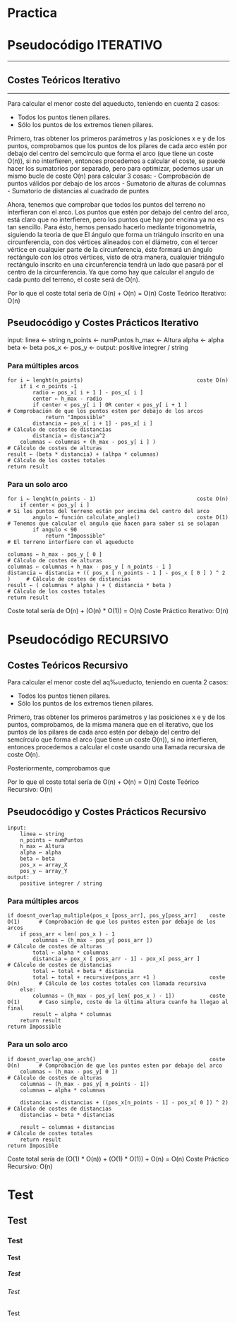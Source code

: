 # Practica


#                  Pseudocódigo ITERATIVO                    #

________________________________________________________________

## Costes Teóricos Iterativo
________________________________________________________________


Para calcular el menor coste del aqueducto, teniendo en cuenta 2 casos:
 - Todos los puntos tienen pilares.
 - Sólo los puntos de los extremos tienen pilares.

Primero, tras obtener los primeros parámetros y las posiciones x e y de los puntos,
comprobamos que los puntos de los pilares de cada arco estén por debajo del centro del semcírculo que forma el arco (que tiene un coste O(n)),
si no interfieren, entonces procedemos a calcular el coste, se puede hacer los sumatorios por separado, pero para optimizar,
podemos usar un mismo bucle de coste O(n) para calcular 3 cosas:
    -  Comprobación de puntos válidos por debajo de los arcos
    -  Sumatorio de alturas de columnas
    -  Sumatorio de distancias al cuadrado de puntes

Ahora, tenemos que comprobar que todos los puntos del terreno no interfieran con el arco.
Los puntos que estén por debajo del centro del arco, está claro que no interfieren, pero los puntos que hay por encima ya no es tan sencillo.
Para ésto, hemos pensado hacerlo mediante trigonometría, siguiendo la teoria de que
El ángulo que forma un triángulo inscrito en una circunferencia,
con dos vértices alineados con el diámetro, con el tercer vértice en cualquier parte de la circunferencia,
éste formará un ángulo rectángulo con los otros vértices, visto de otra manera,
cualquier triángulo rectángulo inscrito en una circunferencia tendrá un lado que pasará por el centro de la circunferencia.
Ya que como hay que calcular el angulo de cada punto del terreno, el coste será de O(n).

Por lo que el coste total sería de O(n) + O(n) = O(n)
Coste Teórico Iterativo: O(n)



##    Pseudocódigo y Costes Prácticos Iterativo    ##



input:
    linea ← string
    n_points ← numPuntos
    h_max ← Altura
    alpha ← alpha
    beta ← beta
    pos_x ←
    pos_y ←
output:
    positive integrer / string

### Para múltiples arcos

    for i ← lenght(n_points)                                    coste O(n)
        if i < n_points -1
            radio ← pos_x[ i + 1 ] - pos_x[ i ]
            center ← h_max - radio
            if center < pos_y[ i ] OR center < pos_y[ i + 1 ]                   # Comprobación de que los puntos esten por debajo de los arcos
                return "Impossible"
            distancia ← pos_x[ i + 1] - pos_x[ i ]                              # Cálculo de costes de distancias
            distancia ← distancia^2
        columnas ← columnas + (h_max - pos_y[ i ] )                             # Cálculo de costes de alturas
    result ← (beta * distancia) + (alhpa * columnas)                            # Cálculo de los costes totales
    return result

### Para un solo arco 

    for i ← lenght(n_points - 1)                                coste O(n)
        if center < pos_y[ i ]                                                  # Si los puntos del terreno están por encima del centro del arco
            angulo ← función calculate_angle()                  coste O(1)      # Tenemos que calcular el angulo que hacen para saber si se solapan
            if angulo < 90
                return "Impossible"                                             # El terreno interfiere con el aqueducto

    columans ← h_max - pos_y [ 0 ]                                              # Cálculo de costes de alturas
    columnas ← columnas + h_max - pos_y [ n_points - 1 ]
    distancia ← distancia + (( pos_x [ n_points - 1 ] - pos_x [ 0 ] ) ^ 2 )     # Cálculo de costes de distancias
    result ← ( columnas * alpha ) + ( distancia * beta )                        # Cálculo de los costes totales
    return result

Coste total sería de O(n) + (O(n) * O(1)) = O(n)
Coste Práctico Iterativo: O(n)


#                  Pseudocódigo RECURSIVO                    #



##        Costes Teóricos Recursivo          ##



Para calcular el menor coste del aq‰ueducto, teniendo en cuenta 2 casos:
 - Todos los puntos tienen pilares.
 - Sólo los puntos de los extremos tienen pilares.

Primero, tras obtener los primeros parámetros y las posiciones x e y de los puntos, comprobamos, de la misma manera que en el iterativo,
que los puntos de los pilares de cada arco estén por debajo del centro del semcírculo que forma el arco (que tiene un coste O(n)),
si no interfieren, entonces procedemos a calcular el coste usando una llamada recursiva de coste O(n).

Posteriormente, comprobamos que

Por lo que el coste total sería de O(n) + O(n) = O(n)
Coste Teórico Recursivo: O(n)



##  Pseudocódigo y Costes Prácticos Recursivo ##

    input:
        linea ← string
        n_points ← numPuntos
        h_max ← Altura
        alpha ← alpha
        beta ← beta
        pos_x ← array_X
        pos_y ← array_Y
    output:
        positive integrer / string

### Para múltiples arcos

    if doesnt_overlap_multiple(pos_x [poss_arr], pos_y[poss_arr]    coste O(1)      # Comprobación de que los puntos esten por debajo de los arcos
        if poss_arr < len( pos_x ) - 1
            columnas ← (h_max - pos_y[ poss_arr ])                                  # Cálculo de costes de alturas
            total ← alpha * columnas
            distancia ← pox_x [ poss_arr - 1] - pox_x[ poss_arr ]                   # Cálculo de costes de distancias
            total ← total + beta * distancia
            total ← total + recursive(poss_arr +1 )                 coste O(n)      # Cálculo de los costes totales con llamada recursiva
        else:
            columnas ← (h_max - pos_y[ len( pos_x ) - 1])           coste O(1)      # Caso simple, coste de la última altura cuanfo ha llegao al final
            result ← alpha * columnas
        return result
    return Impossible

### Para un solo arco

    if doesnt_overlap_one_arch()                                    coste O(n)      # Comprobación de que los puntos esten por debajo del arco
        columnas ← (h_max - pos_y[ 0 ])                                             # Cálculo de costes de alturas
        columnas ← (h_max - pos_y[ n_points - 1])
        columnas ← alpha * columnas

        distancias ← distancias + ((pos_x[n_points - 1] - pos_x[ 0 ]) ^ 2)          # Cálculo de costes de distancias
        distancias ← beta * distancias

        result ← columnas + distancias                                              # Cálculo de costes totales
        return result
    return Imposible

Coste total sería de  (O(1) * O(n)) + (O(1) * O(1)) + O(n) = O(n)
Coste Práctico Recursivo: O(n)

# Test
## Test
### Test
#### Test
##### Test
###### Test
Test